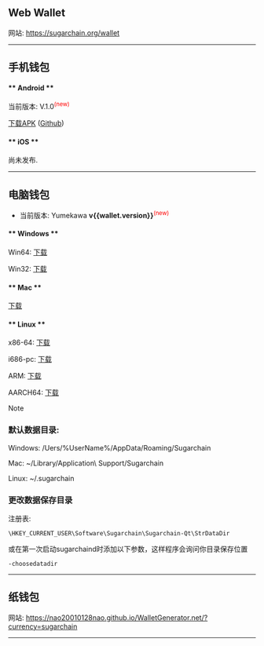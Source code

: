 ## Web Wallet

网站: https://sugarchain.org/wallet

----------------

## 手机钱包

<!-- tabs:start -->

#### ** Android **

当前版本: V.1.0<sup style="color:red">(new)<sup>

[下载APK](https://github.com/sugarchain-project/android_wallet_sugarchain/releases/download/v1.0/Sugar-Wallet-Release-V.1.0.apk)
([Github](https://github.com/sugarchain-project/android_wallet_sugarchain))


#### ** iOS **

尚未发布.

<!-- tabs:end -->

----------------

## 电脑钱包

- 当前版本: Yumekawa **v{{wallet.version}}**<sup style="color:red">(new)<sup>

<!-- tabs:start -->

#### ** Windows **

Win64: [下载](https://github.com/sugarchain-project/sugarchain/releases/download/v{{wallet.version}}/sugarchain-{{wallet.version}}-win64-setup-unsigned.exe)

Win32: [下载](https://github.com/sugarchain-project/sugarchain/releases/download/v{{wallet.version}}/sugarchain-{{wallet.version}}-win32-setup-unsigned.exe)

#### ** Mac **

[下载](https://github.com/sugarchain-project/sugarchain/releases/download/v{{wallet.version}}/sugarchain-{{wallet.version}}-osx-unsigned.dmg)

#### ** Linux **

x86-64: [下载](https://github.com/sugarchain-project/sugarchain/releases/download/v{{wallet.version}}/sugarchain-{{wallet.version}}-x86_64-linux-gnu.tar.gz)

i686-pc: [下载](https://github.com/sugarchain-project/sugarchain/releases/download/v{{wallet.version}}/sugarchain-{{wallet.version}}-i686-pc-linux-gnu.tar.gz)

ARM: [下载](https://github.com/sugarchain-project/sugarchain/releases/download/v{{wallet.version}}/sugarchain-{{wallet.version}}-arm-linux-gnueabihf.tar.gz)

AARCH64: [下载](https://github.com/sugarchain-project/sugarchain/releases/download/v{{wallet.version}}/sugarchain-{{wallet.version}}-aarch64-linux-gnu.tar.gz)

<!-- tabs:end -->


>[!Note]
>
>### 默认数据目录:
>
>Windows: /Uers/%UserName%/AppData/Roaming/Sugarchain
>
>Mac: ~/Library/Application\ Support/Sugarchain
>
>Linux: ~/.sugarchain
>
>### 更改数据保存目录
>
>注册表:
>
>```
>\HKEY_CURRENT_USER\Software\Sugarchain\Sugarchain-Qt\StrDataDir
>```
>
>或在第一次启动sugarchaind时添加以下参数，这样程序会询问你目录保存位置
>
>```
>-choosedatadir
>```

----------------

## 纸钱包

网站: https://nao20010128nao.github.io/WalletGenerator.net/?currency=sugarchain

----------------